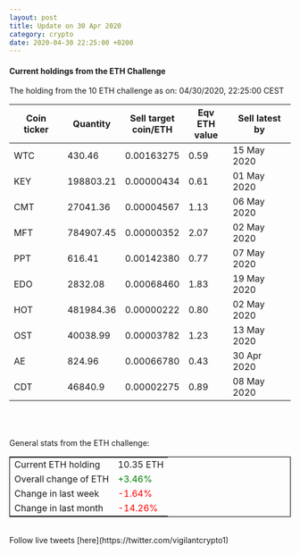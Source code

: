 ```yaml
---
layout: post
title: Update on 30 Apr 2020
category: crypto
date: 2020-04-30 22:25:00 +0200
---
```




#### Current holdings from the ETH Challenge

The holding from the 10 ETH challenge as on: 04/30/2020, 22:25:00 CEST

|Coin ticker|Quantity|Sell target<br>coin/ETH|Eqv ETH<br>value|Sell latest by|
|-----------|--------|-----------|-----------|--------------|
WTC|430.46|  0.00163275|0.59|15 May 2020|
KEY|198803.21|  0.00000434|0.61|01 May 2020|
CMT|27041.36|  0.00004567|1.13|06 May 2020|
MFT|784907.45|  0.00000352|2.07|02 May 2020|
PPT|616.41|  0.00142380|0.77|07 May 2020|
EDO|2832.08|  0.00068460|1.83|19 May 2020|
HOT|481984.36|  0.00000222|0.80|02 May 2020|
OST|40038.99|  0.00003782|1.23|13 May 2020|
AE|824.96|  0.00066780|0.43|30 Apr 2020|
CDT|46840.9|  0.00002275|0.89|08 May 2020|

<br>
<br>
<br>
General stats from the ETH challenge:

<table style="border:1px solid black;margin-left:auto;margin-right:auto;">
	<tbody>
	<tr>
		<td>Current ETH holding</td>
		<td>     10.35 ETH</td>
	</tr>
	<tr>
		<td>Overall change of ETH</td>
		<td><font color="green">+3.46%</font></td>
	</tr>
	<tr>
		<td>Change in last week</td>
		<td><font color="red">-1.64%</font></td>
	</tr>
	<tr>
		<td>Change in last month</td>
		<td><font color="red">-14.26%</font></td>
	</tr>
	</tbody>
</table>

<br>
Follow live tweets [here](https://twitter.com/vigilantcrypto1)
<br>
<br>